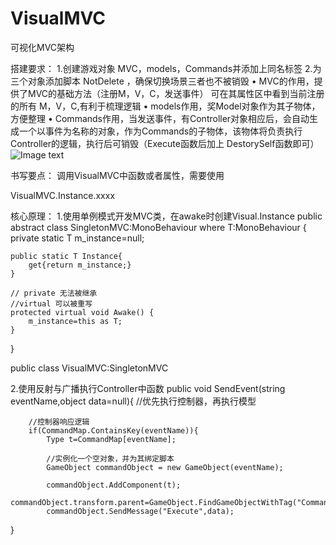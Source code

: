 # VisualMVC
可视化MVC架构

搭建要求：
1.创建游戏对象 MVC，models，Commands并添加上同名标签
2.为三个对象添加脚本 NotDelete ，确保切换场景三者也不被销毁
•	MVC的作用，提供了MVC的基础方法（注册M，V，C，发送事件）
		可在其属性区中看到当前注册的所有 M，V，C,有利于梳理逻辑
•	models作用，奖Model对象作为其子物体，方便整理
•	Commands作用，当发送事件，有Controller对象相应后，会自动生成一个以事件为名称的对象，作为Commands的子物体，该物体将负责执行Controller的逻辑，执行后可销毁（Execute函数后加上 DestorySelf函数即可）
![Image text](https://github.com/intelHEART/VisualMVC/blob/master/Picture1.png)



书写要点：
调用VisualMVC中函数或者属性，需要使用

VisualMVC.Instance.xxxx

核心原理：
1.使用单例模式开发MVC类，在awake时创建Visual.Instance
public abstract class SingletonMVC<T>:MonoBehaviour
    where T:MonoBehaviour
{
    private static T m_instance=null;

    public static T Instance{
        get{return m_instance;}
    }

    // private 无法被继承
    //virtual 可以被重写
    protected virtual void Awake() {
        m_instance=this as T;
    }
}

public class VisualMVC:SingletonMVC<VisualMVC>

2.使用反射与广播执行Controller中函数
    public void SendEvent(string eventName,object data=null){
        //优先执行控制器，再执行模型

        //控制器响应逻辑
        if(CommandMap.ContainsKey(eventName)){
            Type t=CommandMap[eventName];
            
            //实例化一个空对象，并为其绑定脚本
            GameObject commandObject = new GameObject(eventName);

            commandObject.AddComponent(t);
            commandObject.transform.parent=GameObject.FindGameObjectWithTag("Commands").transform;
            commandObject.SendMessage("Execute",data);
}

